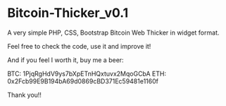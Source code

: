 # Bitcoin-Thicker_v0.1
A very simple PHP, CSS, Bootstrap Bitcoin Web Thicker in widget format.

Feel free to check the code, use it and improve it!

And if you feel I worth it, buy me a beer:

BTC: 1PjqRgHdV9ys7bXpETnHQxtuvx2MqoGCbA
ETH: 0x2Fcb99E9B194bA69d0869cBD371Ec59481e1160f

Thank you!!
